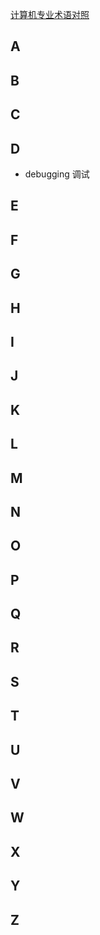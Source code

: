 [计算机专业术语对照](https://github.com/EarsEyesMouth/computerese-cross-references)

## A

## B

## C

## D
* debugging 调试

## E

## F

## G

## H

## I

## J

## K

## L

## M

## N

## O

## P

## Q

## R

## S

## T

## U

## V

## W

## X

## Y

## Z
